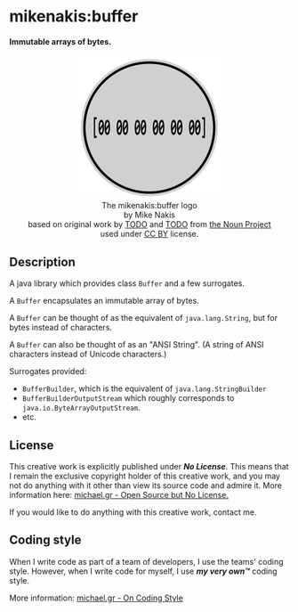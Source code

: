 # mikenakis:buffer

#### Immutable arrays of bytes.

<p align="center">
<img title="mikenakis:buffer logo" src="mikenakis-buffer.svg" width="256"/><br/>
The mikenakis:buffer logo<br/>
by Mike Nakis<br/>
based on original work by <a href="https://thenounproject.com/">TODO</a> and <a href="https://thenounproject.com/">TODO</a> from <a href="https://thenounproject.com/">the Noun Project</a><br/>
used under <a href="https://creativecommons.org/licenses/by/3.0/us/">CC BY</a> license.<br/>
</p>

## Description
                                                                                                                  
A java library which provides class `Buffer` and a few surrogates.

A `Buffer` encapsulates an immutable array of bytes.

A `Buffer` can be thought of as the equivalent of `java.lang.String`, but for bytes instead of characters. 

A `Buffer` can also be thought of as an "ANSI String". (A string of ANSI characters instead of Unicode characters.)

Surrogates provided:
 - `BufferBuilder`, which is the equivalent of `java.lang.StringBuilder`
 - `BufferBuilderOutputStream` which roughly corresponds to `java.io.ByteArrayOutputStream`.
 - etc.

## License

This creative work is explicitly published under ***No License***. 
This means that I remain the exclusive copyright holder of this creative work, 
and you may not do anything with it other than view its source code and admire it. 
More information here: [michael.gr - Open Source but No License.](https://blog.michael.gr/2018/04/open-source-but-no-license.html)

If you would like to do anything with this creative work, contact me.

## Coding style

When I write code as part of a team of developers, I use the teams' coding style. However, when I write code for myself, I use _**my very own™**_ coding style.

More information: [michael.gr - On Coding Style](https://blog.michael.gr/2018/04/on-coding-style.html)
